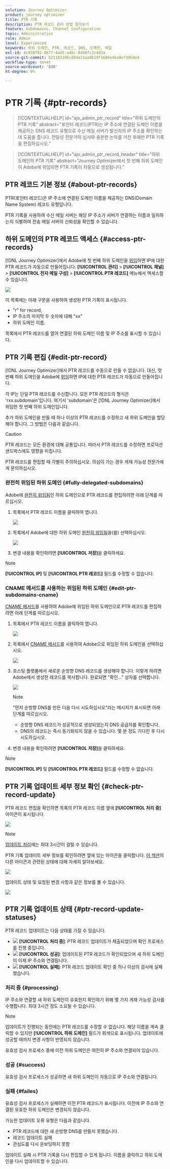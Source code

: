 ```yaml
---
solution: Journey Optimizer
product: journey optimizer
title: PTR 기록
description: PTR 레코드 관리 방법 알아보기
feature: Subdomains, Channel Configuration
topic: Administration
role: Admin
level: Experienced
keywords: 하위 도메인, PTR, 레코드, DNS, 도메인, 메일
exl-id: 4c930792-0677-4ad5-a46c-8d40fc3c4d3a
source-git-commit: b2118310bcd84a11aa9b19f1606e4ba0ef39bde4
workflow-type: tm+mt
source-wordcount: '840'
ht-degree: 9%

---
```


# PTR 기록 {#ptr-records}

>[!CONTEXTUALHELP]
>id="ajo_admin_ptr_record"
>title="하위 도메인의 PTR 기록"
>abstract="포인터 레코드(PTR)는 IP 주소에 연결된 도메인 이름을 제공하는 DNS 레코드 유형으로 수신 메일 서버가 발신자의 IP 주소를 확인하는 데 도움을 줍니다. 전달성 전문가의 심사와 충분한 논의를 거친 후에만 PTR 기록을 편집하십시오."

>[!CONTEXTUALHELP]
>id="ajo_admin_ptr_record_header"
>title="하위 도메인의 PTR 기록"
>abstract="Journey Optimizer에서 첫 번째 하위 도메인이 Adobe에 위임되면 PTR 기록이 자동으로 생성됩니다."

## PTR 레코드 기본 정보 {#about-ptr-records}

PTR(포인터 레코드)은 IP 주소에 연결된 도메인 이름을 제공하는 DNS(Domain Name System) 레코드 유형입니다.

PTR 기록을 사용하여 수신 메일 서버는 해당 IP 주소가 서버가 연결하는 이름과 일치하는지 식별하여 전송 메일 서버의 신뢰성을 확인할 수 있습니다.

## 하위 도메인의 PTR 레코드 액세스 {#access-ptr-records}

[!DNL Journey Optimizer]에서 Adobe에 첫 번째 하위 도메인을 [위임](delegate-subdomain.md)하면 IP에 대한 PTR 레코드가 자동으로 만들어집니다. **[!UICONTROL 관리]** > **[!UICONTROL 채널]** > **[!UICONTROL 전자 메일 구성]** > **[!UICONTROL PTR 레코드]** 메뉴에서 액세스할 수 있습니다.

![](assets/ptr-records.png)

이 목록에는 아래 구문을 사용하여 생성된 PTR 기록이 표시됩니다.

* &quot;r&quot; for record,
* IP 주소의 마지막 두 숫자에 대해 &quot;xx&quot;
* 하위 도메인 이름.

목록에서 PTR 레코드를 열어 연결된 하위 도메인 이름 및 IP 주소를 표시할 수 있습니다.

## PTR 기록 편집 {#edit-ptr-record}

[!DNL Journey Optimizer]에서 PTR 레코드를 수동으로 만들 수 없습니다. 대신, 첫 번째 하위 도메인을 Adobe에 [위임](delegate-subdomain.md)하면 IP에 대한 PTR 레코드가 자동으로 만들어집니다.

각 IP는 단일 PTR 레코드를 수신합니다. 모든 PTR 레코드의 형식은 &#39;rxx.subdomain&#39;입니다. 여기서 &#39;subdomain&#39;은 [!DNL Journey Optimizer]에서 위임한 첫 번째 하위 도메인입니다.

추가 하위 도메인을 만들 때 하나 이상의 PTR 레코드를 수정하고 새 하위 도메인을 할당해야 합니다. 그 방법은 다음과 같습니다.

>[!CAUTION]
>
>PTR 레코드는 모든 환경에 대해 공통입니다. 따라서 PTR 레코드를 수정하면 프로덕션 샌드박스에도 영향을 미칩니다.
>
>PTR 레코드를 편집할 때 각별히 주의하십시오. 의심이 가는 경우 게재 가능성 전문가에게 문의하십시오.

### 완전히 위임된 하위 도메인 {#fully-delegated-subdomains}

Adobe에 [완전히 위임됨](delegate-subdomain.md#full-subdomain-delegation)인 하위 도메인으로 PTR 레코드를 편집하려면 아래 단계를 따르십시오.

1. 목록에서 PTR 레코드 이름을 클릭하여 엽니다.

   ![](assets/ptr-record-select.png)

1. 목록에서 Adobe에 대한 하위 도메인 [완전히 위임됨](delegate-subdomain.md#full-subdomain-delegation)을(를) 선택하십시오.

   ![](assets/ptr-record-subdomain.png)

1. 변경 내용을 확인하려면 **[!UICONTROL 저장]**&#x200B;을 클릭하세요.

>[!NOTE]
>
>**[!UICONTROL IP]** 및 **[!UICONTROL PTR 레코드]** 필드를 수정할 수 없습니다.

### CNAME 메서드를 사용하는 위임된 하위 도메인 {#edit-ptr-subdomains-cname}

[CNAME 메서드](delegate-subdomain.md#cname-subdomain-delegation)를 사용하여 Adobe에 위임된 하위 도메인으로 PTR 레코드를 편집하려면 아래 단계를 따르십시오.

1. 목록에서 PTR 레코드 이름을 클릭하여 엽니다.

   ![](assets/ptr-record-select-cname.png)

1. 목록에서 [CNAME 메서드](delegate-subdomain.md#cname-subdomain-delegation)를 사용하여 Adobe으로 위임된 하위 도메인을 선택하십시오.

   ![](assets/ptr-record-subdomain-cname.png)

1. 호스팅 플랫폼에서 새로운 순방향 DNS 레코드를 생성해야 합니다. 이렇게 하려면 Adobe에서 생성한 레코드를 복사합니다. 완료되면 &quot;확인...&quot; 상자를 선택합니다.

   ![](assets/ptr-record-subdomain-confirm.png)

   >[!NOTE]
   >
   >&quot;먼저 순방향 DNS를 만든 다음 다시 시도하십시오&quot;라는 메시지가 표시되면 아래 단계를 따르십시오.
   >   * 순방향 DNS 레코드가 성공적으로 생성되었는지 DNS 공급자를 확인합니다.
   >   * DNS의 레코드는 즉시 동기화되지 않을 수 있습니다. 몇 분 정도 기다린 후 다시 시도하십시오.

1. 변경 내용을 확인하려면 **[!UICONTROL 저장]**&#x200B;을 클릭하세요.

>[!NOTE]
>
>**[!UICONTROL IP]** 및 **[!UICONTROL PTR 레코드]** 필드를 수정할 수 없습니다.

## PTR 기록 업데이트 세부 정보 확인 {#check-ptr-record-update}

PTR 레코드 편집을 확인하면 목록의 PTR 레코드 이름 옆에 **[!UICONTROL 처리 중]** 아이콘이 표시됩니다.

![](assets/ptr-record-updating.png)

>[!NOTE]
>
>[업데이트 처리](#processing)에는 최대 3시간이 걸릴 수 있습니다.

PTR 기록 업데이트 세부 정보를 확인하려면 옆에 있는 아이콘을 클릭합니다. [이 섹션](#ptr-record-update-statuses)의 다른 아이콘과 관련된 상태에 대해 자세히 알아보세요.

![](assets/ptr-record-recent-update.png)

업데이트 상태 및 요청된 변경 사항과 같은 정보를 볼 수 있습니다.

![](assets/ptr-record-updates.png)

## PTR 기록 업데이트 상태 {#ptr-record-update-statuses}

PTR 레코드 업데이트는 다음 상태를 가질 수 있습니다.

* ![](assets/do-not-localize/ptr-record-processing.png) **[!UICONTROL 처리 중]**: PTR 레코드 업데이트가 제출되었으며 확인 프로세스를 진행 중입니다.
* ![](assets/do-not-localize/ptr-record-success.png) **[!UICONTROL 성공]**: 업데이트된 PTR 레코드가 확인되었으며 새 하위 도메인이 이제 IP 주소와 연결됩니다.
* ![](assets/do-not-localize/ptr-record-failed.png) **[!UICONTROL 실패]**: PTR 레코드 업데이트 확인 중 하나 이상의 검사에 실패했습니다.

### 처리 중 {#processing}

IP 주소와 연결할 새 하위 도메인이 유효한지 확인하기 위해 몇 가지 게재 가능성 검사를 수행합니다. 최대 3시간 정도 소요될 수 있습니다.

>[!NOTE]
>
>업데이트가 진행되는 동안에는 PTR 레코드를 수정할 수 없습니다. 해당 이름을 계속 클릭할 수 있지만 **[!UICONTROL 하위 도메인]** 필드가 회색으로 표시됩니다. 업데이트에 성공할 때까지 변경 사항이 반영되지 않습니다.

유효성 검사 프로세스 중에 이전 하위 도메인은 여전히 IP 주소와 연결되어 있습니다.

### 성공 {#success}

유효성 검사 프로세스가 성공하면 새 하위 도메인이 자동으로 IP 주소와 연결됩니다.

### 실패 {#failes}

유효성 검사 프로세스가 실패하면 이전 PTR 레코드가 표시됩니다. 이전에 IP 주소와 연결된 유효한 하위 도메인은 변경되지 않습니다.

가능한 업데이트 오류 유형은 다음과 같습니다.
* PTR 레코드에 대한 새 순방향 DNS를 만들지 못했습니다.
* 레코드 업데이트 실패
* 관심도를 다시 온보딩하지 못함

업데이트 실패 시 PTR 기록을 다시 편집할 수 있게 됩니다. 이름을 클릭하고 하위 도메인을 다시 업데이트할 수 있습니다.
